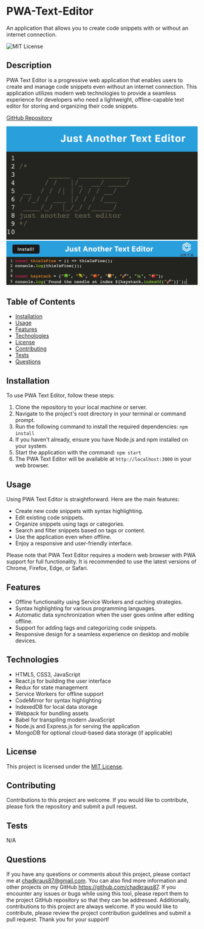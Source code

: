 # PWA-Text-Editor
An application that allows you to create code snippets with or without an internet connection.

![MIT License](https://img.shields.io/badge/License-MIT-brightgreen)

## Description

PWA Text Editor is a progressive web application that enables users to create and manage code snippets even without an internet connection. This application utilizes modern web technologies to provide a seamless experience for developers who need a lightweight, offline-capable text editor for storing and organizing their code snippets.

[GitHub Repository](https://github.com/chadkraus87/PWA-Text-Editor)

!["JATE" Just Another Text Editor Landing Page](/public/images/jatefrontend.png)
!["JATE" Just Another Text Editor Landing Page](/public/images/funconsole.png)

## Table of Contents
- [Installation](#installation)
- [Usage](#usage)
- [Features](#features)
- [Technologies](#technologies)
- [License](#license)
- [Contributing](#contributing)
- [Tests](#tests)
- [Questions](#questions)

## Installation
To use PWA Text Editor, follow these steps:

1. Clone the repository to your local machine or server.
2. Navigate to the project's root directory in your terminal or command prompt.
3. Run the following command to install the required dependencies: `npm install`
4. If you haven't already, ensure you have Node.js and npm installed on your system.
5. Start the application with the command: `npm start`
6. The PWA Text Editor will be available at `http://localhost:3000` in your web browser.

## Usage
Using PWA Text Editor is straightforward. Here are the main features:

- Create new code snippets with syntax highlighting.
- Edit existing code snippets.
- Organize snippets using tags or categories.
- Search and filter snippets based on tags or content.
- Use the application even when offline.
- Enjoy a responsive and user-friendly interface.

Please note that PWA Text Editor requires a modern web browser with PWA support for full functionality. It is recommended to use the latest versions of Chrome, Firefox, Edge, or Safari.

## Features
- Offline functionality using Service Workers and caching strategies.
- Syntax highlighting for various programming languages.
- Automatic data synchronization when the user goes online after editing offline.
- Support for adding tags and categorizing code snippets.
- Responsive design for a seamless experience on desktop and mobile devices.

## Technologies
- HTML5, CSS3, JavaScript
- React.js for building the user interface
- Redux for state management
- Service Workers for offline support
- CodeMirror for syntax highlighting
- IndexedDB for local data storage
- Webpack for bundling assets
- Babel for transpiling modern JavaScript
- Node.js and Express.js for serving the application
- MongoDB for optional cloud-based data storage (if applicable)

## License
This project is licensed under the [MIT License](https://opensource.org/licenses/MIT).

## Contributing
Contributions to this project are welcome. If you would like to contribute, please fork the repository and submit a pull request.

## Tests
N/A

## Questions
If you have any questions or comments about this project, please contact me at chadkraus87@gmail.com. You can also find more information and other projects on my GitHub https://github.com/chadkraus87. If you encounter any issues or bugs while using this tool, please report them to the project GitHub repository so that they can be addressed. Additionally, contributions to this project are always welcome. If you would like to contribute, please review the project contribution guidelines and submit a pull request. Thank you for your support!